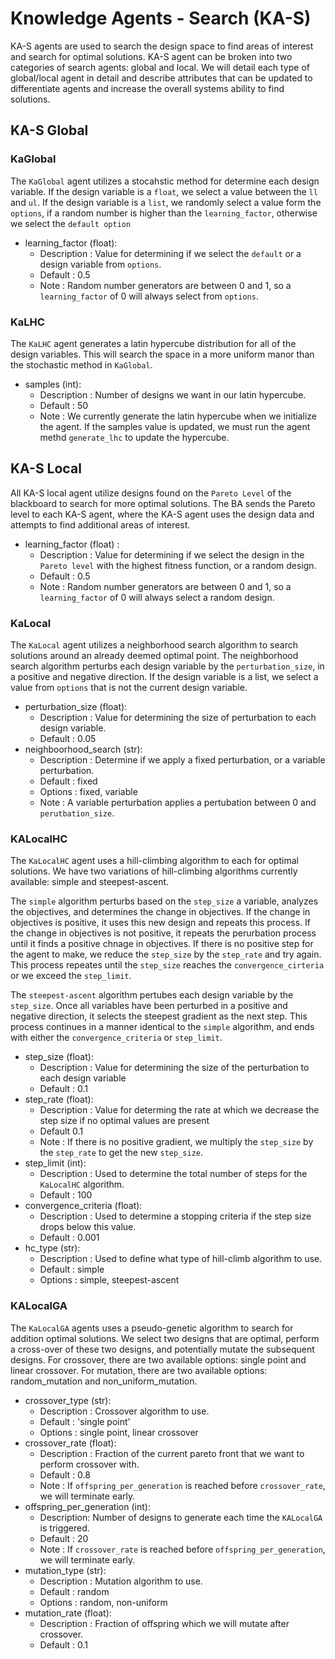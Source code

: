 # Knowledge Agents - Search (KA-S)

KA-S agents are used to search the design space to find areas of interest and search for optimal solutions.
KA-S agent can be broken into two categories of search agents: global and local.
We will detail each type of global/local agent in detail and describe attributes that can be updated to differentiate agents and increase the overall systems ability to find solutions.

## KA-S Global

### KaGlobal

The `KaGlobal` agent utilizes a stocahstic method for determine each design variable.
If the design variable is a `float`, we select a value between the `ll` and `ul`.
If the design variable is a `list`, we randomly select a value form the `options`, if a random number is higher than the `learning_factor`, otherwise we select the `default option`

* learning_factor (float):
    * Description : Value for determining if we select the `default` or a design variable from `options`.
    * Default : 0.5
    * Note : Random number generators are between 0 and 1, so a `learning_factor` of 0 will always select from `options`.

### KaLHC

The `KaLHC` agent generates a latin hypercube distribution for all of the design variables. 
This will search the space in a more uniform manor than the stochastic method in `KaGlobal`.

* samples (int):
    * Description : Number of designs we want in our latin hypercube.
    * Default : 50
    * Note : We currently generate the latin hypercube when we initialize the agent. If the samples value is updated, we must run the agent methd `generate_lhc` to update the hypercube.

## KA-S Local

All KA-S local agent utilize designs found on the `Pareto Level` of the blackboard to search for more optimal solutions.
The BA sends the Pareto level to each KA-S agent, where the KA-S agent uses the design data and attempts to find additional areas of interest.

* learning_factor (float) :
    * Description : Value for determining if we select the design in the `Pareto level` with the highest fitness function, or a random design.
    * Default : 0.5
    * Note : Random number generators are between 0 and 1, so a `learning_factor` of 0 will always select a random design.
    
### KaLocal

The `KaLocal` agent utilizes a neighborhood search algorithm to search solutions around an already deemed optimal point.
The neighborhood search algorithm perturbs each design variable by the `perturbation_size`, in a positive and negative direction.
If the design variable is a list, we select a value from `options` that is not the current design variable.
 
* perturbation_size (float):
    * Description : Value for determining the size of perturbation to each design variable.
    * Default : 0.05
* neighboorhood_search (str):
    * Description : Determine if we apply a fixed perturbation, or a variable perturbation.
    * Default : fixed
    * Options : fixed, variable
    * Note : A variable perturbation applies a pertubation between 0 and `perutbation_size`.
    
### KALocalHC

The `KaLocalHC` agent uses a hill-climbing algorithm to each for optimal solutions.
We have two variations of hill-climbing algorithms currently available: simple and steepest-ascent.

The `simple` algorithm perturbs based on the `step_size` a variable, analyzes the objectives, and determines the change in objectives.
If the change in objectives is positive, it uses this new design and repeats this process.
If the change in objectives is not positive, it repeats the perurbation process until it finds a positive chnage in objectives.
If there is no positive step for the agent to make, we reduce the `step_size` by the `step_rate` and try again.
This process repeates until the `step_size` reaches the `convergence_cirteria` or we exceed the `step_limit`.

The `steepest-ascent` algorithm pertubes each design variable by the `step_size`.
Once all variables have been perturbed in a positive and negative direction, it selects the steepest gradient as the next step.
This process continues in a manner identical to the `simple` algorithm, and ends with either the `convergence_criteria` or `step_limit`.

* step_size (float):
    * Description : Value for determining the size of the perturbation to each design variable
    * Default : 0.1
* step_rate (float):
    * Description : Value for determing the rate at which we decrease the step size if no optimal values are present
    * Default 0.1
    * Note : If there is no positive gradient, we multiply the `step_size` by the `step_rate` to get the new `step_size`.
* step_limit (int):
    * Description : Used to determine the total number of steps for the `KaLocalHC` algorithm.
    * Default : 100
* convergence_criteria (float):
    * Description : Used to determine a stopping criteria if the step size drops below this value.
    * Default : 0.001
* hc_type (str):
    * Description : Used to define what type of hill-climb algorithm to use.
    * Default : simple
    * Options : simple, steepest-ascent
    
### KALocalGA

The `KaLocalGA` agents uses a pseudo-genetic algorithm to search for addition optimal solutions.
We select two designs that are optimal, perform a cross-over of these two designs, and potentially mutate the subsequent designs.
For crossover, there are two available options: single point and linear crossover.
For mutation, there are two available options: random_mutation and non_uniform_mutation.

* crossover_type (str):
    * Description : Crossover algorithm to use.
    * Default : 'single point'
    * Options : single point, linear crossover
* crossover_rate (float):
    * Description : Fraction of the current pareto front that we want to perform crossover with.
    * Default : 0.8
    * Note : If `offspring_per_generation` is reached before `crossover_rate`, we will terminate early.
* offspring_per_generation (int):
    * Description: Number of designs to generate each time the `KALocalGA` is triggered.
    * Default : 20
    * Note : If `crossover_rate` is reached before `offspring_per_generation`, we will terminate early.
* mutation_type (str):
    * Description : Mutation algorithm to use.
    * Default : random
    * Options : random, non-uniform 
* mutation_rate (float):
    * Description : Fraction of offspring which we will mutate after crossover.
    * Default : 0.1